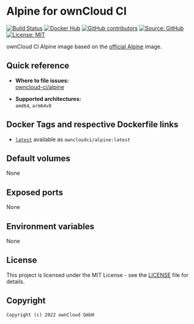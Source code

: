 # Alpine for ownCloud CI

[![Build Status](https://img.shields.io/drone/build/owncloud-ci/alpine?logo=drone&server=https%3A%2F%2Fdrone.owncloud.com)](https://drone.owncloud.com/owncloud-ci/alpine)
[![Docker Hub](https://img.shields.io/docker/v/owncloudci/alpine?logo=docker&label=dockerhub&sort=semver&logoColor=white)](https://hub.docker.com/r/owncloudci/alpine)
[![GitHub contributors](https://img.shields.io/github/contributors/owncloud-ci/alpine)](https://github.com/owncloud-ci/alpine/graphs/contributors)
[![Source: GitHub](https://img.shields.io/badge/source-github-blue.svg?logo=github&logoColor=white)](https://github.com/owncloud-ci/alpine)
[![License: MIT](https://img.shields.io/github/license/owncloud-ci/alpine)](https://github.com/owncloud-ci/alpine/blob/master/LICENSE)

ownCloud CI Alpine image based on the [official Alpine](https://registry.hub.docker.com/_/alpine/) image.

## Quick reference

- **Where to file issues:**\
  [owncloud-ci/alpine](https://github.com/owncloud-ci/alpine/issues)

- **Supported architectures:**\
  `amd64`, `arm64v8`

## Docker Tags and respective Dockerfile links

- [`latest`](https://github.com/owncloud-ci/alpine/blob/master/latest/Dockerfile.amd64) available as `owncloudci/alpine:latest`

## Default volumes

None

## Exposed ports

None

## Environment variables

None

## License

This project is licensed under the MIT License - see the [LICENSE](https://github.com/owncloud-ci/alpine/blob/master/LICENSE) file for details.

## Copyright

```Text
Copyright (c) 2022 ownCloud GmbH
```
